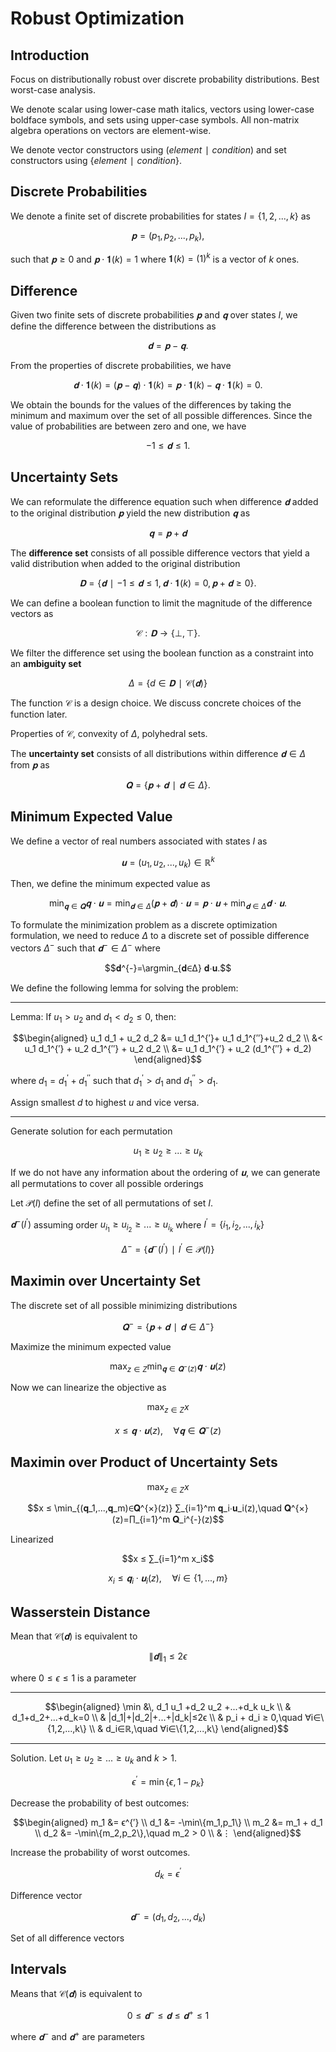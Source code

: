 # Robust Optimization
## Introduction
Focus on distributionally robust over discrete probability distributions. Best worst-case analysis.

We denote scalar using lower-case math italics, vectors using lower-case boldface symbols, and sets using upper-case symbols. All non-matrix algebra operations on vectors are element-wise.

We denote vector constructors using $(element∣condition)$ and set constructors using $\{element∣condition\}.$

## Discrete Probabilities
We denote a finite set of discrete probabilities for states $I=\{1,2,...,k\}$ as

$$𝐩=(p_1,p_2,...,p_k),$$

such that $𝐩≥0$ and $𝐩⋅𝟏(k)=1$ where $𝟏(k)=(1)^k$ is a vector of $k$ ones.


## Difference
Given two finite sets of discrete probabilities $𝐩$ and $𝐪$ over states $I,$ we define the difference between the distributions as

$$𝐝=𝐩-𝐪.$$

From the properties of discrete probabilities, we have

$$𝐝⋅𝟏(k)=(𝐩-𝐪)⋅𝟏(k)=𝐩⋅𝟏(k)-𝐪⋅𝟏(k)=0.$$

We obtain the bounds for the values of the differences by taking the minimum and maximum over the set of all possible differences. Since the value of probabilities are between zero and one, we have

$$-1≤𝐝≤1.$$


## Uncertainty Sets
We can reformulate the difference equation such when difference $𝐝$ added to the original distribution $𝐩$ yield the new distribution $𝐪$ as

$$𝐪=𝐩+𝐝$$

The **difference set** consists of all possible difference vectors that yield a valid distribution when added to the original distribution

$$𝐃=\{𝐝∣-1≤𝐝≤1,\, 𝐝⋅𝟏(k)=0,\, 𝐩+𝐝≥0\}.$$

We can define a boolean function to limit the magnitude of the difference vectors as

$$\mathcal{C}:𝐃→\{⊥,⊤\}.$$

We filter the difference set using the boolean function as a constraint into an **ambiguity set**

$$Δ = \{d∈𝐃∣\mathcal{C}(𝐝)\}$$

The function $\mathcal{C}$ is a design choice. We discuss concrete choices of the function later.

Properties of $\mathcal{C}$, convexity of $Δ$, polyhedral sets.

The **uncertainty set** consists of all distributions  within difference $𝐝∈Δ$ from $𝐩$ as

$$𝐐=\{𝐩+𝐝∣𝐝∈Δ\}.$$


## Minimum Expected Value
We define a vector of real numbers associated with states $I$ as

$$𝐮=(u_1,u_2,...,u_k)∈ℝ^k$$

Then, we define the minimum expected value as

$$\min_{𝐪∈𝐐} 𝐪⋅𝐮 = \min_{𝐝∈Δ} (𝐩+𝐝)⋅𝐮 = 𝐩⋅𝐮 + \min_{𝐝∈Δ} 𝐝⋅𝐮.$$

To formulate the minimization problem as a discrete optimization formulation, we need to reduce $Δ$ to a discrete set of possible difference vectors $Δ^{-}$ such that $𝐝^{-}∈Δ^{-}$ where

$$𝐝^{-}=\argmin_{𝐝∈Δ} 𝐝⋅𝐮.$$

We define the following lemma for solving the problem:

---

Lemma: If $u_1>u_2$ and $d_1<d_2≤0,$ then:

$$\begin{aligned}
u_1 d_1 + u_2 d_2 &= u_1 d_1^{′}+ u_1 d_1^{′′}+u_2 d_2 \\
&< u_1 d_1^{′} + u_2 d_1^{′′} + u_2 d_2 \\
&= u_1 d_1^{′} + u_2 (d_1^{′′} + d_2)
\end{aligned}$$

where $d_1=d_1^{′}+d_1^{′′}$ such that $d_1^{′}>d_1$ and $d_1^{′′}>d_1.$

Assign smallest $d$ to highest $u$ and vice versa.

---

Generate solution for each permutation

$$u_{1}≥u_{2}≥...≥u_{k}$$

If we do not have any information about the ordering of $𝐮,$ we can generate all permutations to cover all possible orderings

Let $\mathcal{P}(I)$ define the set of all permutations of set $I.$

$𝐝^{-}(I^{′})$ assuming order $u_{i_1}≥u_{i_2}≥...≥u_{i_k}$ where $I^{′}=\{i_1,i_2,...,i_k\}$

$$Δ^{-}=\{𝐝^{-}(I^{′})∣I^{′}∈\mathcal{P}(I)\}$$


## Maximin over Uncertainty Set
The discrete set of all possible minimizing distributions

$$𝐐^{-}=\{𝐩+𝐝∣𝐝∈Δ^{-}\}$$

Maximize the minimum expected value

$$\max_{z∈Z} \min_{𝐪∈𝐐^{-}(z)} 𝐪⋅𝐮(z)$$

Now we can linearize the objective as

$$\max_{z∈Z} x$$

$$x≤𝐪⋅𝐮(z),\quad ∀𝐪∈𝐐^{-}(z)$$


## Maximin over Product of Uncertainty Sets

$$\max_{z∈Z} x$$

$$x ≤ \min_{(𝐪_1,...,𝐪_m)∈𝐐^{×}(z)} ∑_{i=1}^m 𝐪_i⋅𝐮_i(z),\quad 𝐐^{×}(z)=∏_{i=1}^m 𝐐_i^{-}(z)$$

Linearized

$$x ≤ ∑_{i=1}^m x_i$$

$$x_i ≤ 𝐪_i⋅𝐮_i(z),\quad ∀i∈\{1,...,m\}$$


## Wasserstein Distance
Mean that $\mathcal{C}(𝐝)$ is equivalent to

$$\|𝐝\|_1≤2ϵ$$

where $0≤ϵ≤1$ is a parameter

---

$$\begin{aligned}
\min &\, d_1 u_1 +d_2 u_2 +...+d_k u_k \\
& d_1+d_2+...+d_k=0 \\
& |d_1|+|d_2|+...+|d_k|≤2ϵ \\
& p_i + d_i ≥ 0,\quad ∀i∈\{1,2,...,k\} \\
& d_i∈ℝ,\quad ∀i∈\{1,2,...,k\}
\end{aligned}$$

---

Solution. Let $u_1≥u_2≥...≥u_k$ and $k>1.$

$$ϵ^{′}=\min\{ϵ,1-p_k\}$$

Decrease the probability of best outcomes:

$$\begin{aligned}
m_1 &= ϵ^{′} \\
d_1 &= -\min\{m_1,p_1\} \\
m_2 &= m_1 + d_1 \\
d_2 &= -\min\{m_2,p_2\},\quad m_2 > 0 \\
&⋮
\end{aligned}$$

Increase the probability of worst outcomes.

$$d_k=ϵ^{′}$$

Difference vector

$$𝐝^{-}=(d_1,d_2,...,d_k)$$

Set of all difference vectors


## Intervals
Means that $\mathcal{C}(𝐝)$ is equivalent to

$$0≤𝐝^{-} ≤ 𝐝 ≤ 𝐝^{+}≤1$$

where $𝐝^{-}$ and $𝐝^{+}$ are parameters
